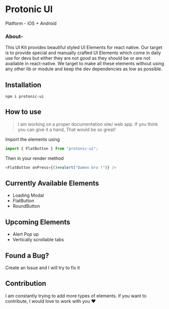 # Protonic UI

Platform - iOS + Android 

### About- 

This UI Kit provides beautiful styled UI Elements for react native. Our target is to provide special and manually crafted UI Elements which come in daily use for devs but either they are not good as they should be or are not available in react-native. We target to make all these elements without using any other lib or module and keep the dev dependencies as low as possible.


## Installation

```cd
npm i protonic-ui
```

## How to use

> I am working on a proper documentation site/ web app. If you think you can give it a hand, That would be so great!

Import the elements using 

```js
import { FlatButton } from "protonic-ui";

```

Then in your render method

```js
<FlatButton onPress={()=>alert("Damnn bro !")} />
```



## Currently Available Elements

- Loading Modal
- FlatButton 
- RoundButton


## Upcoming Elements
 - Alert Pop up
 - Vertically scrollable tabs 
 


## Found a Bug?
Create an Issue and I will try to fix it

## Contribution
I am constantly trying to add more types of elements.
if you want to contribute, I would love to work with you ❤️